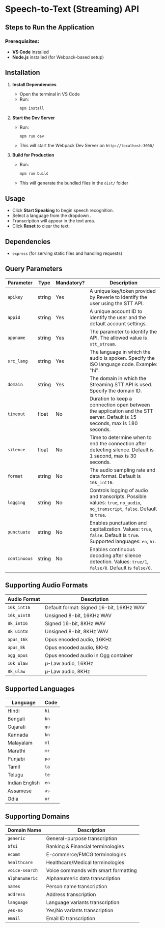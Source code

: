 # Speech-to-Text (Streaming) API

## Steps to Run the Application

### Prerequisites:

- **VS Code** installed
- **Node.js** installed (for Webpack-based setup)

## Installation

1. **Install Dependencies**

   - Open the terminal in VS Code
   - Run:
     ```sh
     npm install
     ```

2. **Start the Dev Server**

   - Run:
     ```sh
     npm run dev
     ```
   - This will start the Webpack Dev Server on `http://localhost:3000/`

3. **Build for Production**

   - Run:
     ```sh
     npm run build
     ```
   - This will generate the bundled files in the `dist/` folder

## Usage

- Click **Start Speaking** to begin speech recognition.
- Select a language from the dropdown .
- Transcription will appear in the text area.
- Click **Reset** to clear the text.

## Dependencies

- `express` (for serving static files and handling requests)

## Query Parameters

| Parameter    | Type   | Mandatory? | Description                                                                                                                  |
| ------------ | ------ | ---------- | ---------------------------------------------------------------------------------------------------------------------------- |
| `apikey`     | string | Yes        | A unique key/token provided by Reverie to identify the user using the STT API.                                               |
| `appid`      | string | Yes        | A unique account ID to identify the user and the default account settings.                                                   |
| `appname`    | string | Yes        | The parameter to identify the API. The allowed value is `stt_stream`.                                                        |
| `src_lang`   | string | Yes        | The language in which the audio is spoken. Specify the ISO language code. Example: "hi".                                     |
| `domain`     | string | Yes        | The domain in which the Streaming STT API is used. Specify the domain ID.                                                    |
| `timeout`    | float  | No         | Duration to keep a connection open between the application and the STT server. Default is 15 seconds, max is 180 seconds.    |
| `silence`    | float  | No         | Time to determine when to end the connection after detecting silence. Default is 1 second, max is 30 seconds.                |
| `format`     | string | No         | The audio sampling rate and data format. Default is `16k_int16`.                                                             |
| `logging`    | string | No         | Controls logging of audio and transcripts. Possible values: `true`, `no_audio`, `no_transcript`, `false`. Default is `true`. |
| `punctuate`  | string | No         | Enables punctuation and capitalization. Values: `true`, `false`. Default is `true`. Supported languages: `en`, `hi`.         |
| `continuous` | string | No         | Enables continuous decoding after silence detection. Values: `true/1`, `false/0`. Default is `false/0`.                      |

## Supporting Audio Formats

| Audio Format | Description                              |
| ------------ | ---------------------------------------- |
| `16k_int16`  | Default format: Signed 16-bit, 16KHz WAV |
| `16k_uint8`  | Unsigned 8-bit, 16KHz WAV                |
| `8k_int16`   | Signed 16-bit, 8KHz WAV                  |
| `8k_uint8`   | Unsigned 8-bit, 8KHz WAV                 |
| `opus_16k`   | Opus encoded audio, 16KHz                |
| `opus_8k`    | Opus encoded audio, 8KHz                 |
| `ogg_opus`   | Opus encoded audio in Ogg container      |
| `16k_ulaw`   | µ-Law audio, 16KHz                       |
| `8k_ulaw`    | µ-Law audio, 8KHz                        |

## Supported Languages

| Language       | Code |
| -------------- | ---- |
| Hindi          | `hi` |
| Bengali        | `bn` |
| Gujarati       | `gu` |
| Kannada        | `kn` |
| Malayalam      | `ml` |
| Marathi        | `mr` |
| Punjabi        | `pa` |
| Tamil          | `ta` |
| Telugu         | `te` |
| Indian English | `en` |
| Assamese       | `as` |
| Odia           | `or` |

## Supporting Domains

| Domain Name    | Description                          |
| -------------- | ------------------------------------ |
| `generic`      | General-purpose transcription        |
| `bfsi`         | Banking & Financial terminologies    |
| `ecomm`        | E-commerce/FMCG terminologies        |
| `healthcare`   | Healthcare/Medical terminologies     |
| `voice-search` | Voice commands with smart formatting |
| `alphanumeric` | Alphanumeric data transcription      |
| `names`        | Person name transcription            |
| `address`      | Address transcription                |
| `language`     | Language variants transcription      |
| `yes-no`       | Yes/No variants transcription        |
| `email`        | Email ID transcription               |
